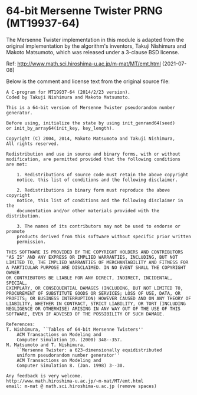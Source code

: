 # 64-bit Mersenne Twister PRNG (MT19937-64)

The Mersenne Twister implementation in this module is adapted from the original implementation by
the algorithm's inventors, Takuji Nishimura and Makoto Matsumoto, which was released under a
3-clause BSD license.

Ref: http://www.math.sci.hiroshima-u.ac.jp/m-mat/MT/emt.html (2021-07-08)

Below is the comment and license text from the original source file:

    A C-program for MT19937-64 (2014/2/23 version).
    Coded by Takuji Nishimura and Makoto Matsumoto.

    This is a 64-bit version of Mersenne Twister pseudorandom number
    generator.

    Before using, initialize the state by using init_genrand64(seed)
    or init_by_array64(init_key, key_length).

    Copyright (C) 2004, 2014, Makoto Matsumoto and Takuji Nishimura,
    All rights reserved.

    Redistribution and use in source and binary forms, with or without
    modification, are permitted provided that the following conditions
    are met:

        1. Redistributions of source code must retain the above copyright
        notice, this list of conditions and the following disclaimer.

        2. Redistributions in binary form must reproduce the above copyright
        notice, this list of conditions and the following disclaimer in the
        documentation and/or other materials provided with the distribution.

        3. The names of its contributors may not be used to endorse or promote
        products derived from this software without specific prior written
        permission.

    THIS SOFTWARE IS PROVIDED BY THE COPYRIGHT HOLDERS AND CONTRIBUTORS
    "AS IS" AND ANY EXPRESS OR IMPLIED WARRANTIES, INCLUDING, BUT NOT
    LIMITED TO, THE IMPLIED WARRANTIES OF MERCHANTABILITY AND FITNESS FOR
    A PARTICULAR PURPOSE ARE DISCLAIMED. IN NO EVENT SHALL THE COPYRIGHT OWNER
    OR CONTRIBUTORS BE LIABLE FOR ANY DIRECT, INDIRECT, INCIDENTAL, SPECIAL,
    EXEMPLARY, OR CONSEQUENTIAL DAMAGES (INCLUDING, BUT NOT LIMITED TO,
    PROCUREMENT OF SUBSTITUTE GOODS OR SERVICES; LOSS OF USE, DATA, OR
    PROFITS; OR BUSINESS INTERRUPTION) HOWEVER CAUSED AND ON ANY THEORY OF
    LIABILITY, WHETHER IN CONTRACT, STRICT LIABILITY, OR TORT (INCLUDING
    NEGLIGENCE OR OTHERWISE) ARISING IN ANY WAY OUT OF THE USE OF THIS
    SOFTWARE, EVEN IF ADVISED OF THE POSSIBILITY OF SUCH DAMAGE.

    References:
    T. Nishimura, ``Tables of 64-bit Mersenne Twisters''
        ACM Transactions on Modeling and
        Computer Simulation 10. (2000) 348--357.
    M. Matsumoto and T. Nishimura,
        ``Mersenne Twister: a 623-dimensionally equidistributed
        uniform pseudorandom number generator''
        ACM Transactions on Modeling and
        Computer Simulation 8. (Jan. 1998) 3--30.

    Any feedback is very welcome.
    http://www.math.hiroshima-u.ac.jp/~m-mat/MT/emt.html
    email: m-mat @ math.sci.hiroshima-u.ac.jp (remove spaces)
